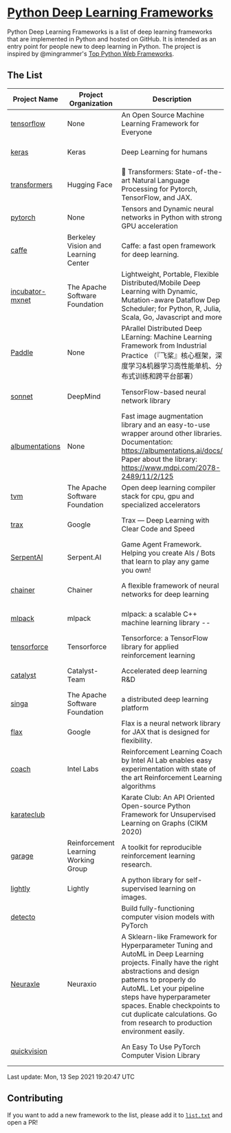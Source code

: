 # [Python Deep Learning Frameworks](https://www.github.com/shimst3r/python-deep-learning-frameworks)

Python Deep Learning Frameworks is a list of deep learning frameworks that are implemented in Python and hosted on GitHub. It is intended as an entry point for people new to deep learning in Python. The project is inspired by @mingrammer's [Top Python Web Frameworks](https://github.com/mingrammer/python-web-framework-stars).

## The List

| Project Name | Project Organization | Description | Stars | Forks | Open Issues | Last Commit |
| ------------ | -------------------- | ----------- | ----: | ----: | ----------: | ----------- |
| [tensorflow](https://tensorflow.org) | None | An Open Source Machine Learning Framework for Everyone | 159022 | 85473 | 3316 | 0 day(s) ago |
| [keras](http://keras.io/) | Keras | Deep Learning for humans | 52528 | 18810 | 386 | 0 day(s) ago |
| [transformers](https://huggingface.co/transformers) | Hugging Face | 🤗 Transformers: State-of-the-art Natural Language Processing for Pytorch, TensorFlow, and JAX. | 51215 | 12132 | 409 | 0 day(s) ago |
| [pytorch](https://pytorch.org) | None | Tensors and Dynamic neural networks in Python with strong GPU acceleration | 50789 | 13860 | 9862 | 0 day(s) ago |
| [caffe](http://caffe.berkeleyvision.org/) | Berkeley Vision and Learning Center | Caffe: a fast open framework for deep learning. | 31911 | 18880 | 1169 | 0 day(s) ago |
| [incubator-mxnet](https://mxnet.apache.org) | The Apache Software Foundation | Lightweight, Portable, Flexible Distributed/Mobile Deep Learning with Dynamic, Mutation-aware Dataflow Dep Scheduler; for Python, R, Julia, Scala, Go, Javascript and more | 19646 | 6877 | 1934 | 0 day(s) ago |
| [Paddle](http://www.paddlepaddle.org/) | None | PArallel Distributed Deep LEarning: Machine Learning Framework from Industrial Practice （『飞桨』核心框架，深度学习&机器学习高性能单机、分布式训练和跨平台部署） | 16448 | 3988 | 3051 | 0 day(s) ago |
| [sonnet](https://sonnet.dev/) | DeepMind | TensorFlow-based neural network library | 8985 | 1286 | 22 | 3 day(s) ago |
| [albumentations](https://albumentations.ai) | None | Fast image augmentation library and an easy-to-use wrapper around other libraries. Documentation:  https://albumentations.ai/docs/ Paper about the library: https://www.mdpi.com/2078-2489/11/2/125 | 8740 | 1128 | 232 | 0 day(s) ago |
| [tvm](https://tvm.apache.org/) | The Apache Software Foundation | Open deep learning compiler stack for cpu, gpu and specialized accelerators | 7144 | 2167 | 318 | 0 day(s) ago |
| [trax](https://github.com/google/trax) | Google | Trax — Deep Learning with Clear Code and Speed | 6457 | 642 | 81 | 0 day(s) ago |
| [SerpentAI](http://serpent.ai) | Serpent.AI | Game Agent Framework. Helping you create AIs / Bots that learn to play any game you own! | 6031 | 701 | 1 | 0 day(s) ago |
| [chainer](https://chainer.org) | Chainer | A flexible framework of neural networks for deep learning | 5613 | 1373 | 11 | 3 day(s) ago |
| [mlpack](https://www.mlpack.org/) | mlpack | mlpack: a scalable C++ machine learning library --  | 3805 | 1379 | 102 | 1 day(s) ago |
| [tensorforce](https://github.com/tensorforce/tensorforce) | Tensorforce | Tensorforce: a TensorFlow library for applied reinforcement learning | 3015 | 512 | 5 | 0 day(s) ago |
| [catalyst](https://catalyst-team.com) | Catalyst-Team | Accelerated deep learning R&D | 2709 | 339 | 7 | 0 day(s) ago |
| [singa](https://github.com/apache/singa) | The Apache Software Foundation | a distributed deep learning platform | 2331 | 689 | 37 | 1 day(s) ago |
| [flax](https://github.com/google/flax) | Google | Flax is a neural network library for JAX that is designed for flexibility. | 2121 | 260 | 151 | 0 day(s) ago |
| [coach](https://intellabs.github.io/coach/) | Intel Labs | Reinforcement Learning Coach by Intel AI Lab enables easy experimentation with state of the art Reinforcement Learning algorithms | 2028 | 407 | 87 | 6 day(s) ago |
| [karateclub](https://karateclub.readthedocs.io) |  | Karate Club: An API Oriented Open-source Python Framework for Unsupervised Learning on Graphs (CIKM 2020) | 1392 | 165 | 1 | 0 day(s) ago |
| [garage](https://github.com/rlworkgroup/garage) | Reinforcement Learning Working Group | A toolkit for reproducible reinforcement learning research. | 1283 | 237 | 216 | 0 day(s) ago |
| [lightly](https://github.com/lightly-ai/lightly) | Lightly | A python library for self-supervised learning on images. | 1182 | 70 | 56 | 1 day(s) ago |
| [detecto](https://detecto.readthedocs.io/) |  | Build fully-functioning computer vision models with PyTorch | 502 | 82 | 26 | 0 day(s) ago |
| [Neuraxle](https://www.neuraxle.org/) | Neuraxio | A Sklearn-like Framework for Hyperparameter Tuning and AutoML in Deep Learning projects. Finally have the right abstractions and design patterns to properly do AutoML. Let your pipeline steps have hyperparameter spaces. Enable checkpoints to cut duplicate calculations. Go from research to production environment easily. | 445 | 50 | 148 | 9 day(s) ago |
| [quickvision](https://github.com/oke-aditya/quickvision) |  | An Easy To Use PyTorch Computer Vision Library | 45 | 3 | 19 | 79 day(s) ago |

Last update: Mon, 13 Sep 2021 19:20:47 UTC

## Contributing

If you want to add a new framework to the list, please add it to [`list.txt`](./python-deep-learning-frameworks/list.txt) and open a PR!